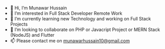 - 👋 Hi, I’m Munawar Hussain
- 👀 I’m interested in Full Stack Developer Remote Work
- 🌱 I’m currently learning new Technology and working on Full Stack Projects
- 💞️ I’m looking to collaborate on PHP or Javacript Project or MERN Stack (NodeJS) and Flutter
- 📫 Please contact me on munawarhussain10@gmail.com

<!---
munawarhussain14/munawarhussain14 is a ✨ special ✨ repository because its `README.md` (this file) appears on your GitHub profile.
You can click the Preview link to take a look at your changes.
--->
